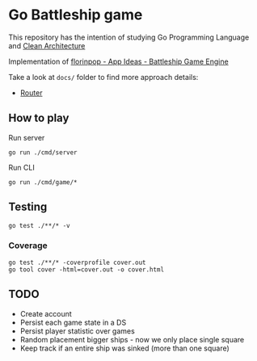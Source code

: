 # Go Battleship game

This repository has the intention of studying Go Programming Language and [Clean Architecture](https://blog.cleancoder.com/uncle-bob/2012/08/13/the-clean-architecture.html)

Implementation of [florinpop - App Ideas - Battleship Game Engine](https://github.com/florinpop17/app-ideas/blob/master/Projects/3-Advanced/Battleship-Game-Engine.md)

Take a look at `docs/` folder to find more approach details:
- [Router](docs/router.md)

## How to play

Run server
```
go run ./cmd/server
```

Run CLI
```
go run ./cmd/game/*
```

## Testing

```
go test ./**/* -v
```

### Coverage
```
go test ./**/* -coverprofile cover.out
go tool cover -html=cover.out -o cover.html
```

## TODO

* Create account
* Persist each game state in a DS
* Persist player statistic over games
* Random placement bigger ships - now we only place single square
* Keep track if an entire ship was sinked (more than one square)